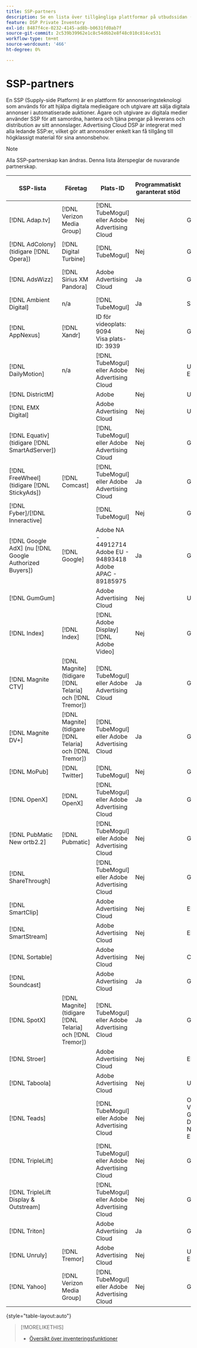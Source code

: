 ```yaml
---
title: SSP-partners
description: Se en lista över tillgängliga plattformar på utbudssidan (SSP) och öppna Exchange-partners.
feature: DSP Private Inventory
exl-id: 8487f4ce-0232-4145-ad8b-b0631fd0ab7f
source-git-commit: 2c539b39962e1c8c54d6b2e8f48c010c814ce531
workflow-type: tm+mt
source-wordcount: '466'
ht-degree: 0%

---
```


# SSP-partners

En SSP (Supply-side Platform) är en plattform för annonseringsteknologi som används för att hjälpa digitala medieägare och utgivare att sälja digitala annonser i automatiserade auktioner. Ägare och utgivare av digitala medier använder SSP för att samordna, hantera och tjäna pengar på leverans och distribution av sitt annonslager. Advertising Cloud DSP är integrerat med alla ledande SSP:er, vilket gör att annonsörer enkelt kan få tillgång till högklassigt material för sina annonsbehov.

>[!NOTE]
>
>Alla SSP-partnerskap kan ändras. Denna lista återspeglar de nuvarande partnerskap.

| SSP-lista | Företag | Plats-ID | Programmatiskt garanterat stöd | Län | Valuta som stöds | Video Desktop | Video Mobile | Video CTV | Display Desktop | Visa mobil | Inbyggd visning | Ljuddator och mobil |
|--- |--- |--- |--- |--- |--- |--- |--- |--- |--- |--- |--- |--- |
| [!DNL Adap.tv] | [!DNL Verizon Media Group] | [!DNL TubeMogul] eller Adobe Advertising Cloud | Nej | Global | USD | X | X | X |  |  |  |  |
| [!DNL AdColony] (tidigare [!DNL Opera]) | [!DNL Digital Turbine] | [!DNL TubeMogul] | Nej | Global | USD |  | x |  | x | x |  |  |
| [!DNL AdsWizz] | [!DNL Sirius XM Pandora] | Adobe Advertising Cloud | Ja | Global | US-dollar, EUR, GBP |  |  |  |  |  |  | x |
| [!DNL Ambient Digital] | n/a | [!DNL TubeMogul] | Ja | SEA | USD |  | x |  | x |  |  | x |
| [!DNL AppNexus] | [!DNL Xandr] | ID för videoplats: 9094<br>Visa plats-ID: 3939 | Nej | Global | USD | x | x | x | x | x |  |  |
| [!DNL DailyMotion] | n/a | [!DNL TubeMogul] eller Adobe Advertising Cloud | Nej | USA och EMEA | USD, EUR | x | x | x |  |  |  |  |
| [!DNL DistrictM] |  | Adobe | Nej | USA/CA | USD |  |  |  | x | x |  |  |
| [!DNL EMX Digital] |  | Adobe Advertising Cloud | Nej | USA/CA | USD | x | x | x |  |  |  |  |
| [!DNL Equativ] (tidigare [!DNL SmartAdServer]) |  | [!DNL TubeMogul] eller Adobe Advertising Cloud | Nej | Global | USD, EUR | x | x |  | x | x |  |  |
| [!DNL FreeWheel] (tidigare [!DNL StickyAds]) | [!DNL Comcast] | [!DNL TubeMogul] eller Adobe Advertising Cloud | Ja | Global | USD, EUR, AUD, GBP | x | x | x |  |  |  |  |
| [!DNL Fyber]/[!DNL Inneractive] |  | [!DNL TubeMogul] | Nej | Global | USD | x | x |  |  |  |  |  |
| [!DNL Google AdX] (nu [!DNL Google Authorized Buyers]) | [!DNL Google] | Adobe NA - 44912714<br>Adobe EU - 94893418<br>Adobe APAC - 89185975 | Ja | Global | USD, BRL | x | x | x | x | x |  | x |
| [!DNL GumGum] |  | Adobe Advertising Cloud | Nej | USA/CA | USD | x | x |  | x | x |  |  |
| [!DNL Index] | [!DNL Index] | [!DNL Adobe Display]<br>[!DNL Adobe Video] | Nej | Global | USD | x | x | x | x | x |  |  |
| [!DNL Magnite CTV] | [!DNL Magnite] (tidigare [!DNL Telaria] och [!DNL Tremor]) | [!DNL TubeMogul] eller Adobe Advertising Cloud | Ja | Global | AUD, USD | x | x | x |  |  |  |  |
| [!DNL Magnite DV+] | [!DNL Magnite] (tidigare [!DNL Telaria] och [!DNL Tremor]) | [!DNL TubeMogul] eller Adobe Advertising Cloud | Ja | Global | USD | x | x | x | x | x |  | x |
| [!DNL MoPub] | [!DNL Twitter] | [!DNL TubeMogul] | Nej | Global | USD |  | x |  |  |  |  |  |
| [!DNL OpenX] | [!DNL OpenX] | [!DNL TubeMogul] eller Adobe Advertising Cloud | Ja | Global | USD | x |  |  | x | x |  |  |
| [!DNL PubMatic New ortb2.2] | [!DNL Pubmatic] | [!DNL TubeMogul] eller Adobe Advertising Cloud | Nej | Global | USD | x | x | x | x | x |  |  |
| [!DNL ShareThrough] |  | [!DNL TubeMogul] eller Adobe Advertising Cloud | Nej | Global | USD | x | x |  | x | x | x |  |
| [!DNL SmartClip] |  | Adobe Advertising Cloud | Nej | EMEA | Alla valutor | x | x | x | x | x |  |  |
| [!DNL SmartStream] |  | Adobe Advertising Cloud | Nej | EMEA | EUR, USD | x | x |  |  |  |  |  |
| [!DNL Sortable] |  | Adobe Advertising Cloud | Nej | CA | USD |  |  |  | x | x |  |  |
| [!DNL Soundcast] |  | Adobe Advertising Cloud | Ja | Global | EUR, USD |  |  |  |  |  |  | x |
| [!DNL SpotX] | [!DNL Magnite] (tidigare [!DNL Telaria] och [!DNL Tremor]) | [!DNL TubeMogul] eller Adobe Advertising Cloud | Ja | Global | USD | x | x | x |  |  |  |  |
| [!DNL Stroer] |  | Adobe Advertising Cloud | Nej | EMEA | USD | x | x |  | x | x |  |  |
| [!DNL Taboola] |  | Adobe Advertising Cloud | Nej | USA/CA | USD | x | x |  |  |  |  |  |
| [!DNL Teads] |  | [!DNL TubeMogul] eller Adobe Advertising Cloud | Nej | Outstream Video = Global<br>Display = NA + EMEA | USD | x | x |  | x | x |  |  |
| [!DNL TripleLift] |  | [!DNL TubeMogul] eller Adobe Advertising Cloud | Nej | Global | USD |  |  |  |  |  | x |  |
| [!DNL TripleLift Display & Outstream] |  | [!DNL TubeMogul] eller Adobe Advertising Cloud | Nej | Global | USD | x | x |  | x | x |  |  |
| [!DNL Triton] |  | Adobe Advertising Cloud | Ja | Global | USD |  |  |  |  |  |  | x |
| [!DNL Unruly] | [!DNL Tremor] | Adobe Advertising Cloud | Nej | USA och EMEA | USD | x | x |  |  |  |  |  |
| [!DNL Yahoo] | [!DNL Verizon Media Group] | [!DNL TubeMogul] eller Adobe Advertising Cloud | Nej | Global | USD |  |  |  | x | x |  |  |

{style=&quot;table-layout:auto&quot;}

>[!MORELIKETHIS]
>
>* [Översikt över inventeringsfunktioner](inventory-overview.md)

